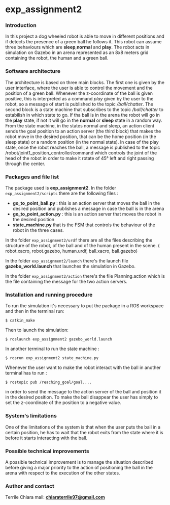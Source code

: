 # exp_assignment2

### Introduction
In this project a dog wheeled robot is able to move in different positions and if detects the presence of a green ball he follows it. This robot can assume three behaviours which are **sleep**,**normal** and **play**. The robot acts in simulation on Gazebo in an arena represented as an 8x8 meters grid containing the robot, the human and a green ball.

### Software architecture
The architecture is based on three main blocks. The first one is given by the user interface, where the user is able to control the movement and the position of a green ball. Whenever the z-coordinate of the ball is given positive, this is interpreted as a command *play* given by the user to the robot, so a message of start is published to the topic */ball/chatter*. The second block is a state machine that subscribes to the topic */ball/chatter* to estabilish in which state to go. If tha ball is in the arena the robot will go in the **play** state, if not it will go in the **normal** or **sleep** state in a random way.
From the state machine, in the states normal and sleep, an action client sends the goal position to an action server (the third block) that makes the robot move in the desired position, that can be the home position (in the sleep state) or a random position (in the normal state).
In case of the play state, once the robot reaches the ball, a message is published to the topic /robot/joint1_position_controller/command which controls the joint of the head of the robot in order to make it rotate of 45° left and right passing through the center.
### Packages and file list
The package used is **exp_assignment2**.
In the folder `exp_assignment2/scripts` there are the following files :
- **go_to_point_ball.py** : this is an action server that moves the ball in the desired position and publishes a message in case the ball is in the arena 
- **go_to_point_action.py** : this is an action server that moves the robot in the desired position 
- **state_machine.py** that is the FSM that controls the behaviour of the robot in the three cases.

In the folder `exp_assignment2/urdf` there are all the files describing the structure of the robot, of the ball and of the human present in the scene. ( robot.xacro, robot.gazebo, human.urdf, ball.xacro, ball.gazebo)

In the folder `exp_assignment2/launch` there's the launch file **gazebo_world.launch** that launches the simulation in Gazebo.

In the folder `exp_assignment2/action` there's the file Planning.action which is the file containing the message for the two action servers.

### Installation and running procedure
To run the simulation it's necessary to put the package in a ROS workspace and then in the terminal run:
```
$ catkin_make
```
Then to launch the simulation:
```
$ roslaunch exp_assignment2 gazebo_world.launch
```
In another terminal to run the state machine :
```
$ rosrun exp_assignment2 state_machine.py
```
Whenever the user want to make the robot interact with the ball in another terminal has to run :
```
$ rostopic pub /reaching_goal/goal....
```
in order to send the message to the action server of the ball and position it in the desired position. To make the ball disappear the user has simply to set the z-coordinate of the position to a negative value.


### System's limitations
One of the limitations of the system is that when the user puts the ball in a certain position, he has to wait that the robot exits from the state where it is before it starts interacting with the ball.

### Possible technical improvements
A possible technical improvement is to manage the situation described before giving a major priority to the action of positioning the ball in the arena with respect to the execution of the other states.

### Author and contact
Terrile Chiara
mail: **chiaraterrile97@gmail.com**
